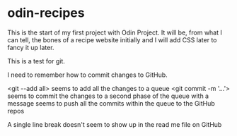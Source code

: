 # odin-recipes

This is the start of my first project with Odin Project. It will be, from what I can tell, the bones of a recipe website initially and I will add CSS later to fancy it up later.

This is a test for git.

I need to remember how to commit changes to GitHub.

<git --add all> seems to add all the changes to a queue
<git commit -m '...'> seems to commit the changes to a second phase of the queue with a message
<git push origin main> seems to push all the commits within the queue to the GitHub repos

A single line break doesn't seem to show up in the read me file on GitHub